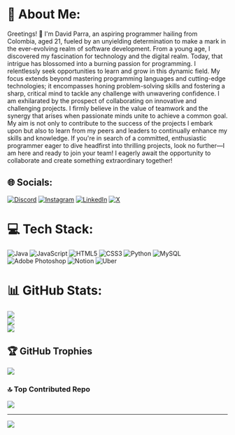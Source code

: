 # 💫 About Me:
Greetings! 👋 I'm David Parra, an aspiring programmer hailing from Colombia, aged 21, fueled by an unyielding determination to make a mark in the ever-evolving realm of software development. From a young age, I discovered my fascination for technology and the digital realm. Today, that intrigue has blossomed into a burning passion for programming. I relentlessly seek opportunities to learn and grow in this dynamic field. My focus extends beyond mastering programming languages and cutting-edge technologies; it encompasses honing problem-solving skills and fostering a sharp, critical mind to tackle any challenge with unwavering confidence. I am exhilarated by the prospect of collaborating on innovative and challenging projects. I firmly believe in the value of teamwork and the synergy that arises when passionate minds unite to achieve a common goal. My aim is not only to contribute to the success of the projects I embark upon but also to learn from my peers and leaders to continually enhance my skills and knowledge. If you're in search of a committed, enthusiastic programmer eager to dive headfirst into thrilling projects, look no further—I am here and ready to join your team! I eagerly await the opportunity to collaborate and create something extraordinary together!


## 🌐 Socials:
[![Discord](https://img.shields.io/badge/Discord-%237289DA.svg?logo=discord&logoColor=white)](https://discord.gg/davidparrap12) [![Instagram](https://img.shields.io/badge/Instagram-%23E4405F.svg?logo=Instagram&logoColor=white)](https://instagram.com/davidparrap12) [![LinkedIn](https://img.shields.io/badge/LinkedIn-%230077B5.svg?logo=linkedin&logoColor=white)](https://linkedin.com/in/https://www.linkedin.com/in/david-fernando-parra-pardo-/) [![X](https://img.shields.io/badge/X-black.svg?logo=X&logoColor=white)](https://x.com/@DavidParrap12_) 

# 💻 Tech Stack:
![Java](https://img.shields.io/badge/java-%23ED8B00.svg?style=for-the-badge&logo=openjdk&logoColor=white) ![JavaScript](https://img.shields.io/badge/javascript-%23323330.svg?style=for-the-badge&logo=javascript&logoColor=%23F7DF1E) ![HTML5](https://img.shields.io/badge/html5-%23E34F26.svg?style=for-the-badge&logo=html5&logoColor=white) ![CSS3](https://img.shields.io/badge/css3-%231572B6.svg?style=for-the-badge&logo=css3&logoColor=white) ![Python](https://img.shields.io/badge/python-3670A0?style=for-the-badge&logo=python&logoColor=ffdd54) ![MySQL](https://img.shields.io/badge/mysql-%2300000f.svg?style=for-the-badge&logo=mysql&logoColor=white) ![Adobe Photoshop](https://img.shields.io/badge/adobe%20photoshop-%2331A8FF.svg?style=for-the-badge&logo=adobe%20photoshop&logoColor=white) ![Notion](https://img.shields.io/badge/Notion-%23000000.svg?style=for-the-badge&logo=notion&logoColor=white) ![Uber](https://img.shields.io/badge/Uber-%23000000.svg?style=for-the-badge&logo=Uber&logoColor=white)
# 📊 GitHub Stats:
![](https://github-readme-stats.vercel.app/api?username=DavidParrap12&theme=merko&hide_border=false&include_all_commits=false&count_private=false)<br/>
![](https://github-readme-streak-stats.herokuapp.com/?user=DavidParrap12&theme=merko&hide_border=false)<br/>
![](https://github-readme-stats.vercel.app/api/top-langs/?username=DavidParrap12&theme=merko&hide_border=false&include_all_commits=false&count_private=false&layout=compact)

## 🏆 GitHub Trophies
![](https://github-profile-trophy.vercel.app/?username=DavidParrap12&theme=radical&no-frame=false&no-bg=true&margin-w=4)

### 🔝 Top Contributed Repo
![](https://github-contributor-stats.vercel.app/api?username=DavidParrap12&limit=5&theme=gruvbox&combine_all_yearly_contributions=true)

---
[![](https://visitcount.itsvg.in/api?id=DavidParrap12&icon=2&color=3)](https://visitcount.itsvg.in)

<!-- Proudly created with GPRM ( https://gprm.itsvg.in ) -->
